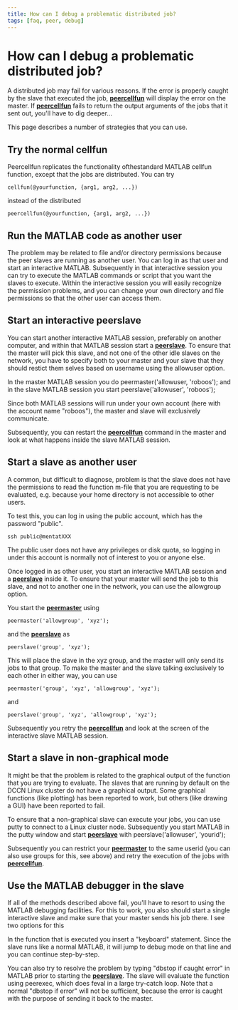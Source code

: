 ```yaml
---
title: How can I debug a problematic distributed job?
tags: [faq, peer, debug]
---
```


# How can I debug a problematic distributed job?

A distributed job may fail for various reasons. If the error is properly caught by the slave that executed the job, **[peercellfun](https://github.com/fieldtrip/fieldtrip/blob/release/peercellfun.m)** will display the error on the master. If **[peercellfun](https://github.com/fieldtrip/fieldtrip/blob/release/peercellfun.m)** fails to return the output arguments of the jobs that it sent out, you'll have to dig deeper...

This page describes a number of strategies that you can use.

## Try the normal cellfun

Peercellfun replicates the functionality ofthestandard MATLAB cellfun function, except that the jobs are distributed. You can try

    cellfun(@yourfunction, {arg1, arg2, ...})

instead of the distributed

    peercellfun(@yourfunction, {arg1, arg2, ...})

## Run the MATLAB code as another user

The problem may be related to file and/or directory permissions because the peer slaves are running as another user. You can log in as that user and start an interactive MATLAB. Subsequently in that interactive session you can try to execute the MATLAB commands or script that you want the slaves to execute. Within the interactive session you will easily recognize the permission problems, and you can change your own directory and file permissions so that the other user can access them.

## Start an interactive peerslave

You can start another interactive MATLAB session, preferably on another computer, and within that MATLAB session start a **[peerslave](https://github.com/fieldtrip/fieldtrip/blob/release/peerslave.m)**. To ensure that the master will pick this slave, and not one of the other idle slaves on the network, you have to specify both to your master and your slave that they should restict them selves based on username using the allowuser option.

In the master MATLAB session you do
peermaster('allowuser, 'roboos');
and in the slave MATLAB session you start
peerslave('allowuser', 'roboos');

Since both MATLAB sessions will run under your own account (here with the account name "roboos"), the master and slave will exclusively communicate.

Subsequently, you can restart the **[peercellfun](https://github.com/fieldtrip/fieldtrip/blob/release/peercellfun.m)** command in the master and look at what happens inside the slave MATLAB session.

## Start a slave as another user

A common, but difficult to diagnose, problem is that the slave does not have the permissions to read the function m-file that you are requesting to be evaluated, e.g. because your home directory is not accessible to other users.

To test this, you can log in using the public account, which has the password "public".

    ssh public@mentatXXX

The public user does not have any privileges or disk quota, so logging in under this account is normally not of interest to you or anyone else.

Once logged in as other user, you start an interactive MATLAB session and a **[peerslave](https://github.com/fieldtrip/fieldtrip/blob/release/peerslave.m)** inside it. To ensure that your master will send the job to this slave, and not to another one in the network, you can use the allowgroup option.

You start the **[peermaster](https://github.com/fieldtrip/fieldtrip/blob/release/peermaster.m)** using

    peermaster('allowgroup', 'xyz');

and the **[peerslave](https://github.com/fieldtrip/fieldtrip/blob/release/peerslave.m)** as

    peerslave('group', 'xyz');

This will place the slave in the xyz group, and the master will only send its jobs to that group. To make the master and the slave talking exclusively to each other in either way, you can use

    peermaster('group', 'xyz', 'allowgroup', 'xyz');

and

    peerslave('group', 'xyz', 'allowgroup', 'xyz');

Subsequently you retry the **[peercellfun](https://github.com/fieldtrip/fieldtrip/blob/release/peercellfun.m)** and look at the screen of the interactive slave MATLAB session.

## Start a slave in non-graphical mode

It might be that the problem is related to the graphical output of the function that you are trying to evaluate. The slaves that are running by default on the DCCN Linux cluster do not have a graphical output. Some graphical functions (like plotting) has been reported to work, but others (like drawing a GUI) have been reported to fail.

To ensure that a non-graphical slave can execute your jobs, you can use putty to connect to a Linux cluster node. Subsequently you start MATLAB in the putty window and start **[peerslave](https://github.com/fieldtrip/fieldtrip/blob/release/peerslave.m)** with
peerslave('allowuser', 'yourid');

Subsequently you can restrict your **[peermaster](https://github.com/fieldtrip/fieldtrip/blob/release/peermaster.m)** to the same userid (you can also use groups for this, see above) and retry the execution of the jobs with **[peercellfun](https://github.com/fieldtrip/fieldtrip/blob/release/peercellfun.m)**.

## Use the MATLAB debugger in the slave

If all of the methods described above fail, you'll have to resort to using the MATLAB debugging facilities. For this to work, you also should start a single interactive slave and make sure that your master sends his job there. I see two options for this

In the function that is executed you insert a "keyboard" statement. Since the slave runs like a normal MATLAB, it will jump to debug mode on that line and you can continue step-by-step.

You can also try to resolve the problem by typing "dbstop if caught error" in MATLAB prior to starting the **[peerslave](https://github.com/fieldtrip/fieldtrip/blob/release/peerslave.m)**. The slave will evaluate the function using peerexec, which does feval in a large try-catch loop. Note that a normal "dbstop if error" will not be sufficient, because the error is caught with the purpose of sending it back to the master.
